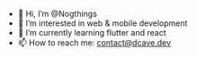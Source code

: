 - 👋 Hi, I’m @Nogthings
- 👀 I’m interested in web & mobile development
- 🌱 I’m currently learning flutter and react 
- 📫 How to reach me: contact@dcave.dev

<!---
Nogthings/Nogthings is a ✨ special ✨ repository because its `README.md` (this file) appears on your GitHub profile.
You can click the Preview link to take a look at your changes.
--->
